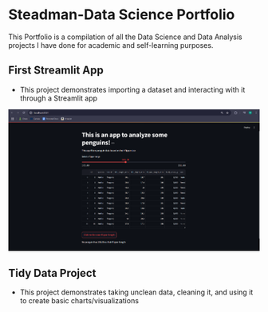 # Steadman-Data Science Portfolio

This Portfolio is a compilation of all the Data Science and Data Analysis projects I have done for academic and self-learning purposes.

## First Streamlit App
- This project demonstrates importing a dataset and interacting with it through a Streamlit app

<img src="image.png" alt="alt text" width="600">

## Tidy Data Project
- This project demonstrates taking unclean data, cleaning it, and using it to create basic charts/visualizations
